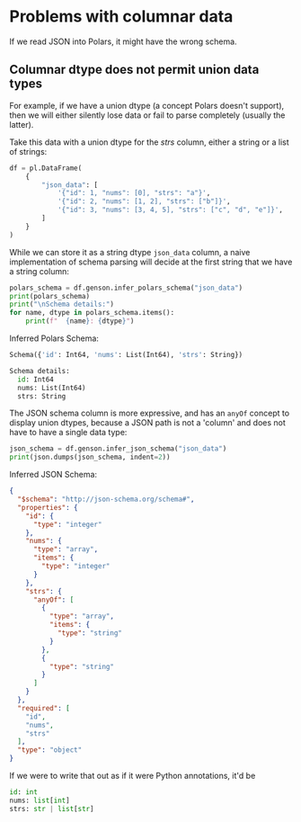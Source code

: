 # Problems with columnar data

If we read JSON into Polars, it might have the wrong schema.

## Columnar dtype does not permit union data types

For example, if we have a union dtype (a concept Polars doesn't support), then we will either
silently lose data or fail to parse completely (usually the latter).

Take this data with a union dtype for the _strs_ column, either a string or a list of strings:

```py
df = pl.DataFrame(
    {
        "json_data": [
            '{"id": 1, "nums": [0], "strs": "a"}',
            '{"id": 2, "nums": [1, 2], "strs": ["b"]}',
            '{"id": 3, "nums": [3, 4, 5], "strs": ["c", "d", "e"]}',
        ]
    }
)
```

While we can store it as a string dtype `json_data` column, a naive implementation of schema
parsing will decide at the first string that we have a string column:

```py
polars_schema = df.genson.infer_polars_schema("json_data")
print(polars_schema)
print("\nSchema details:")
for name, dtype in polars_schema.items():
    print(f"  {name}: {dtype}")

```

Inferred Polars Schema:

```py
Schema({'id': Int64, 'nums': List(Int64), 'strs': String})

Schema details:
  id: Int64
  nums: List(Int64)
  strs: String
```

The JSON schema column is more expressive, and has an `anyOf` concept to display union dtypes,
because a JSON path is not a 'column' and does not have to have a single data type:

```py
json_schema = df.genson.infer_json_schema("json_data")
print(json.dumps(json_schema, indent=2))
```

Inferred JSON Schema:

```json
{
  "$schema": "http://json-schema.org/schema#",
  "properties": {
    "id": {
      "type": "integer"
    },
    "nums": {
      "type": "array",
      "items": {
        "type": "integer"
      }
    },
    "strs": {
      "anyOf": [
        {
          "type": "array",
          "items": {
            "type": "string"
          }
        },
        {
          "type": "string"
        }
      ]
    }
  },
  "required": [
    "id",
    "nums",
    "strs"
  ],
  "type": "object"
}
```

If we were to write that out as if it were Python annotations, it'd be

```py
id: int
nums: list[int]
strs: str | list[str]
```
